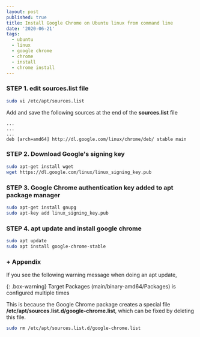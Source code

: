 ```yaml
---
layout: post
published: true
title: Install Google Chrome on Ubuntu linux from command line
date: '2020-06-21'
tags:
  - ubuntu
  - linux
  - google chrome
  - chrome
  - install
  - chrome install
---
```

### STEP 1. edit **sources.list** file

```bash
sudo vi /etc/apt/sources.list
```
Add and save the following sources at the end of the **sources.list** file

```
...
...
...
deb [arch=amd64] http://dl.google.com/linux/chrome/deb/ stable main
```



### STEP 2. Download Google's signing key

```bash
sudo apt-get install wget
wget https://dl.google.com/linux/linux_signing_key.pub
```



### STEP 3. Google Chrome authentication key added to apt package manager

```bash
sudo apt-get install gnupg
sudo apt-key add linux_signing_key.pub
```



### STEP 4. apt update and install google chrome

```bash
sudo apt update
sudo apt install google-chrome-stable
```



### + Appendix
If you see the following warning message when doing an apt update,

{: .box-warning} 
Target Packages (main/binary-amd64/Packages) is configured multiple times

This is because the Google Chrome package creates a special file **/etc/apt/sources.list.d/google-chrome.list**, which can be fixed by deleting this file.
```bash
sudo rm /etc/apt/sources.list.d/google-chrome.list
```  
  

